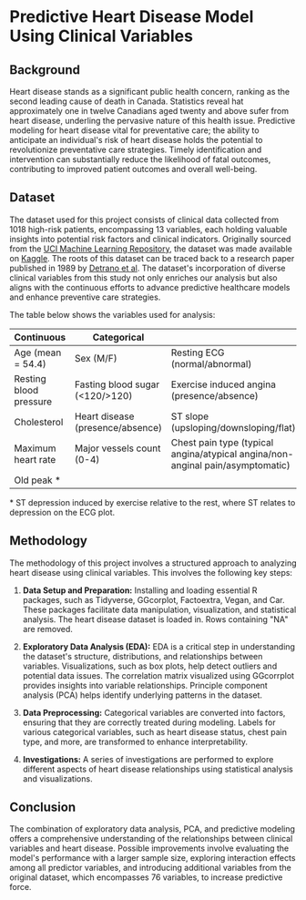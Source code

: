 # Predictive Heart Disease Model Using Clinical Variables

## Background

Heart disease stands as a significant public health concern, ranking as the second leading cause of death in Canada. Statistics reveal hat approximately one in twelve Canadians aged twenty and above sufer from heart disease, underling the pervasive nature of this health issue. Predictive modeling for heart disease vital for preventative care; the ability to anticipate an individual's risk of heart disease holds the potential to revolutionize preventative care strategies. Timely identification and intervention can substantially reduce the likelihood of fatal outcomes, contributing to improved patient outcomes and overall well-being. 

## Dataset 

The dataset used for this project consists of clinical data collected from 1018 high-risk patients, encompassing 13 variables, each holding valuable insights into potential risk factors and clinical indicators. Originally sourced from the [UCI Machine Learning Repository][1], the dataset was made available on [Kaggle][2]. The roots of this dataset can be traced back to a research paper published in 1989 by [Detrano et al][3]. The dataset's incorporation of diverse clinical variables from this study not only enriches our analysis but also aligns with the continuous efforts to advance predictive healthcare models and enhance preventive care strategies.

The table below shows the variables used for analysis:

| Continuous          | Categorical                   |          | 
|--------------------|-----------------------------|----------| 
| Age (mean = 54.4) | Sex (M/F)                      | Resting ECG (normal/abnormal) | 
| Resting blood pressure | Fasting blood sugar (<120/>120) | Exercise induced angina (presence/absence) |
| Cholesterol        | Heart disease (presence/absence)  | ST slope (upsloping/downsloping/flat) |
| Maximum heart rate | Major vessels count (0-4)     | Chest pain type (typical angina/atypical angina/non-anginal pain/asymptomatic) |
| Old peak *          |  | |

\* ST depression induced by exercise relative to the rest, where ST relates to depression on the ECG plot. 

[1]: https://archive.ics.uci.edu/dataset/45/heart+disease
[2]: https://www.kaggle.com/datasets/johnsmith88/heart-disease-dataset
[3]: https://www.semanticscholar.org/paper/International-application-of-a-new-probability-for-Detrano-J%C3%A1nosi/a7d714f8f87bfc41351eb5ae1e5472f0ebbe0574

## Methodology
The methodology of this project involves a structured approach to analyzing heart disease using clinical variables. This involves the following key steps:

1. **Data Setup and Preparation:** Installing and loading essential R packages, such as Tidyverse, GGcorplot, Factoextra, Vegan, and Car. These packages facilitate data manipulation, visualization, and statistical analysis. The heart disease dataset is loaded in. Rows containing "NA" are removed.

2. **Exploratory Data Analysis (EDA):** EDA is a critical step in understanding the dataset's structure, distributions, and relationships between variables. Visualizations, such as box plots, help detect outliers and potential data issues. The correlation matrix visualized using GGcorrplot provides insights into variable relationships. Principle component analysis (PCA) helps identify underlying patterns in the dataset.

3. **Data Preprocessing:** Categorical variables are converted into factors, ensuring that they are correctly treated during modeling. Labels for various categorical variables, such as heart disease status, chest pain type, and more, are transformed to enhance interpretability.

4. **Investigations:** A series of investigations are performed to explore different aspects of heart disease relationships using statistical analysis and visualizations.

## Conclusion
The combination of exploratory data analysis, PCA, and predictive modeling offers a comprehensive understanding of the relationships between clinical variables and heart disease.
Possible improvements involve evaluating the model's performance with a larger sample size, exploring interaction effects among all predictor variables, and introducing additional variables from the original dataset, which encompasses 76 variables, to increase predictive force.
